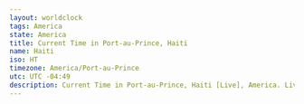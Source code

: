 ```yaml
---
layout: worldclock
tags: America
state: America
title: Current Time in Port-au-Prince, Haiti
name: Haiti
iso: HT
timezone: America/Port-au-Prince
utc: UTC -04:49
description: Current Time in Port-au-Prince, Haiti [Live], America. Live update now time in Port-au-Prince, timezone America/Port-au-Prince, UTC -04:49, Country ISO code & Current Local Time.
---
```


